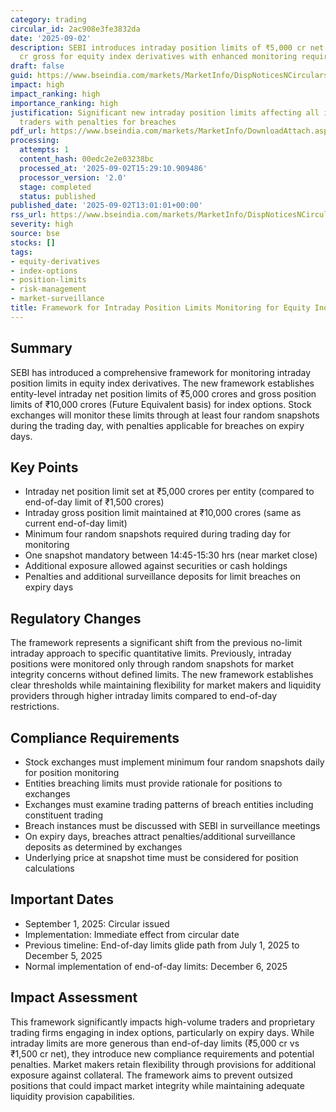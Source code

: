 ```yaml
---
category: trading
circular_id: 2ac908e3fe3832da
date: '2025-09-02'
description: SEBI introduces intraday position limits of ₹5,000 cr net and ₹10,000
  cr gross for equity index derivatives with enhanced monitoring requirements.
draft: false
guid: https://www.bseindia.com/markets/MarketInfo/DispNoticesNCirculars.aspx?Noticeid={FE7C4D00-E755-4CCE-B78C-EEB4947B54E7}&noticeno=20250902-47&dt=09/02/2025&icount=47&totcount=57&flag=0
impact: high
impact_ranking: high
importance_ranking: high
justification: Significant new intraday position limits affecting all index options
  traders with penalties for breaches
pdf_url: https://www.bseindia.com/markets/MarketInfo/DownloadAttach.aspx?id=20250902-47&attachedId=4abb6c4f-2607-4871-b3dc-7ad0d3e381fa
processing:
  attempts: 1
  content_hash: 00edc2e2e03238bc
  processed_at: '2025-09-02T15:29:10.909486'
  processor_version: '2.0'
  stage: completed
  status: published
published_date: '2025-09-02T13:01:01+00:00'
rss_url: https://www.bseindia.com/markets/MarketInfo/DispNoticesNCirculars.aspx?Noticeid={FE7C4D00-E755-4CCE-B78C-EEB4947B54E7}&noticeno=20250902-47&dt=09/02/2025&icount=47&totcount=57&flag=0
severity: high
source: bse
stocks: []
tags:
- equity-derivatives
- index-options
- position-limits
- risk-management
- market-surveillance
title: Framework for Intraday Position Limits Monitoring for Equity Index Derivatives
---
```


## Summary

SEBI has introduced a comprehensive framework for monitoring intraday position limits in equity index derivatives. The new framework establishes entity-level intraday net position limits of ₹5,000 crores and gross position limits of ₹10,000 crores (Future Equivalent basis) for index options. Stock exchanges will monitor these limits through at least four random snapshots during the trading day, with penalties applicable for breaches on expiry days.

## Key Points

- Intraday net position limit set at ₹5,000 crores per entity (compared to end-of-day limit of ₹1,500 crores)
- Intraday gross position limit maintained at ₹10,000 crores (same as current end-of-day limit)
- Minimum four random snapshots required during trading day for monitoring
- One snapshot mandatory between 14:45-15:30 hrs (near market close)
- Additional exposure allowed against securities or cash holdings
- Penalties and additional surveillance deposits for limit breaches on expiry days

## Regulatory Changes

The framework represents a significant shift from the previous no-limit intraday approach to specific quantitative limits. Previously, intraday positions were monitored only through random snapshots for market integrity concerns without defined limits. The new framework establishes clear thresholds while maintaining flexibility for market makers and liquidity providers through higher intraday limits compared to end-of-day restrictions.

## Compliance Requirements

- Stock exchanges must implement minimum four random snapshots daily for position monitoring
- Entities breaching limits must provide rationale for positions to exchanges
- Exchanges must examine trading patterns of breach entities including constituent trading
- Breach instances must be discussed with SEBI in surveillance meetings
- On expiry days, breaches attract penalties/additional surveillance deposits as determined by exchanges
- Underlying price at snapshot time must be considered for position calculations

## Important Dates

- September 1, 2025: Circular issued
- Implementation: Immediate effect from circular date
- Previous timeline: End-of-day limits glide path from July 1, 2025 to December 5, 2025
- Normal implementation of end-of-day limits: December 6, 2025

## Impact Assessment

This framework significantly impacts high-volume traders and proprietary trading firms engaging in index options, particularly on expiry days. While intraday limits are more generous than end-of-day limits (₹5,000 cr vs ₹1,500 cr net), they introduce new compliance requirements and potential penalties. Market makers retain flexibility through provisions for additional exposure against collateral. The framework aims to prevent outsized positions that could impact market integrity while maintaining adequate liquidity provision capabilities.